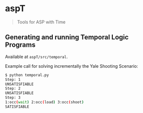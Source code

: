 # aspT
> Tools for ASP with Time

## Generating and running Temporal Logic Programs
Available at `aspT/src/temporal`. 

Example call for solving incrementally the Yale Shooting Scenario:
```bash
$ python temporal.py 
Step: 1
UNSATISFIABLE
Step: 2
UNSATISFIABLE
Step: 3
1:occ(wait) 2:occ(load) 3:occ(shoot)
SATISFIABLE
```
